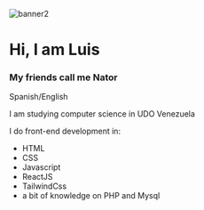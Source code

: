
![banner2](https://user-images.githubusercontent.com/126914912/235767845-605a640d-3c37-47d2-be10-6b6fbfa6027d.png)
# Hi, I am Luis

### My friends call me Nator

Spanish/English

I am studying computer science in UDO Venezuela

I do front-end development in:

* HTML
* CSS
* Javascript
* ReactJS
* TailwindCss
* a bit of knowledge on PHP and Mysql 
<!--
**NatorWebDev/NatorWebDev** is a ✨ _special_ ✨ repository because its `README.md` (this file) appears on your GitHub profile.

Here are some ideas to get you started:

- 🔭 I’m currently working on ...
- 🌱 I’m currently learning ...
- 👯 I’m looking to collaborate on ...
- 🤔 I’m looking for help with ...
- 💬 Ask me about ...
- 📫 How to reach me: ...
- 😄 Pronouns: ...
- ⚡ Fun fact: ...
-->
